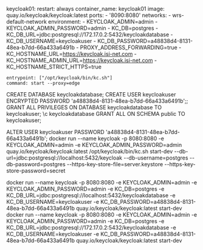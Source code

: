   keycloak01:
    restart: always
    container_name: keycloak01
    image: quay.io/keycloak/keycloak:latest
    ports:
    - '8090:8080'
    networks:
      - wrs-default-network
    environment:
      - KEYCLOAK_ADMIN=admin
      - KEYCLOAK_ADMIN_PASSWORD=admin
      - KC_DB=postgres
      - KC_DB_URL=jdbc:postgresql://172.17.0.2:5432/keycloakdatabase
      - KC_DB_USERNAME=keycloakuser
      - KC_DB_PASSWORD=a48838d4-8131-48ea-b7dd-66a433a6491b
      - PROXY_ADDRESS_FORWARDING=true
      - KC_HOSTNAME_URL=https://keycloak.isi-net.com
      - KC_HOSTNAME_ADMIN_URL=https://keycloak.isi-net.com
      - KC_HOSTNAME_STRICT_HTTPS=true

    entrypoint: ["/opt/keycloak/bin/kc.sh"]
    command: start --proxy=edge


CREATE DATABASE keycloakdatabase;
CREATE USER keycloakuser ENCRYPTED PASSWORD 'a48838d4-8131-48ea-b7dd-66a433a6491b';;
GRANT ALL PRIVILEGES ON DATABASE keycloakdatabase TO keycloakuser;
\c keycloakdatabase
GRANT ALL ON SCHEMA public TO keycloakuser;

ALTER USER keycloakuser PASSWORD 'a48838d4-8131-48ea-b7dd-66a433a6491b';
docker run --name keycloak -p 8080:8080 -e KEYCLOAK_ADMIN=admin -e KEYCLOAK_ADMIN_PASSWORD=admin quay.io/keycloak/keycloak:latest /opt/keycloak/bin/kc.sh start-dev --db-url=jdbc:postgresql://localhost:5432/keycloak --db-username=postgres --db-password=postgres --https-key-store-file=server.keystore --https-key-store-password=secret



docker run --name keycloak -p 8080:8080 -e KEYCLOAK_ADMIN=admin -e KEYCLOAK_ADMIN_PASSWORD=admin -e KC_DB=postgres -e KC_DB_URL=jdbc:postgresql://localhost:5432/keycloakdatabase -e KC_DB_USERNAME=keycloakuser -e KC_DB_PASSWORD=a48838d4-8131-48ea-b7dd-66a433a6491b quay.io/keycloak/keycloak:latest start-dev
docker run --name keycloak -p 8080:8080 -e KEYCLOAK_ADMIN=admin -e KEYCLOAK_ADMIN_PASSWORD=admin -e KC_DB=postgres -e KC_DB_URL=jdbc:postgresql://172.17.0.2:5432/keycloakdatabase -e KC_DB_USERNAME=keycloakuser -e KC_DB_PASSWORD=a48838d4-8131-48ea-b7dd-66a433a6491b quay.io/keycloak/keycloak:latest start-dev
